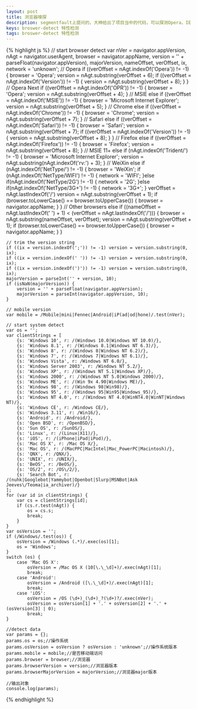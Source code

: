 ```yaml
---
layout: post
title: 浏览器嗅探
description: segmentfault上提问的，大神给出了项目当中的代码，可以探测Opera，IE，Chrome，Safari，Firefox，WeiXin（微信浏览器），os(操作系统)，是否移动端访问，浏览器版本号，操作系统版本
keys: broswer-detect 特性检测
tags: broswer-detect 特性检测
---
```


{% highlight js %}
// start browser detect
    var nVer = navigator.appVersion,
            nAgt = navigator.userAgent,
            browser = navigator.appName,
            version = '' + parseFloat(navigator.appVersion),
            majorVersion, nameOffset, verOffset, ix, network = 'unknown';
    // Opera
    if ((verOffset = nAgt.indexOf('Opera')) != -1) {
        browser = 'Opera';
        version = nAgt.substring(verOffset + 6);
        if ((verOffset = nAgt.indexOf('Version')) != -1) {
            version = nAgt.substring(verOffset + 8);
        }
    }
    // Opera Next
    if ((verOffset = nAgt.indexOf('OPR')) != -1) {
        browser = 'Opera';
        version = nAgt.substring(verOffset + 4);
    }
// MSIE
    else if ((verOffset = nAgt.indexOf('MSIE')) != -1) {
        browser = 'Microsoft Internet Explorer';
        version = nAgt.substring(verOffset + 5);
    }
// Chrome
    else if ((verOffset = nAgt.indexOf('Chrome')) != -1) {
        browser = 'Chrome';
        version = nAgt.substring(verOffset + 7);
    }
// Safari
    else if ((verOffset = nAgt.indexOf('Safari')) != -1) {
        browser = 'Safari';
        version = nAgt.substring(verOffset + 7);
        if ((verOffset = nAgt.indexOf('Version')) != -1) {
            version = nAgt.substring(verOffset + 8);
        }
    }
// Firefox
    else if ((verOffset = nAgt.indexOf('Firefox')) != -1) {
        browser = 'Firefox';
        version = nAgt.substring(verOffset + 8);
    }
// MSIE 11+
    else if (nAgt.indexOf('Trident/') != -1) {
        browser = 'Microsoft Internet Explorer';
        version = nAgt.substring(nAgt.indexOf('rv:') + 3);
    }
// WeiXin
    else if (nAgt.indexOf('NetType/') != -1) {
        browser = 'WeiXin';
        if (nAgt.indexOf('NetType/WIFI') != -1) {
            network = 'WIFI';
        }else if(nAgt.indexOf('NetType/2G') != -1) {
            network = '2G';
        }else if(nAgt.indexOf('NetType/3G+') != -1) {
            network = '3G+';
        }
        verOffset = nAgt.lastIndexOf('/')
        version = nAgt.substring(verOffset + 1);
        if (browser.toLowerCase() == browser.toUpperCase()) {
            browser = navigator.appName;
        }
    }
// Other browsers
    else if ((nameOffset = nAgt.lastIndexOf(' ') + 1) < (verOffset = nAgt.lastIndexOf('/'))) {
        browser = nAgt.substring(nameOffset, verOffset);
        version = nAgt.substring(verOffset + 1);
        if (browser.toLowerCase() == browser.toUpperCase()) {
            browser = navigator.appName;
        }
    }

    // trim the version string
    if ((ix = version.indexOf(';')) != -1) version = version.substring(0, ix);
    if ((ix = version.indexOf(' ')) != -1) version = version.substring(0, ix);
    if ((ix = version.indexOf(')')) != -1) version = version.substring(0, ix);
    majorVersion = parseInt('' + version, 10);
    if (isNaN(majorVersion)) {
        version = '' + parseFloat(navigator.appVersion);
        majorVersion = parseInt(navigator.appVersion, 10);
    }

    // mobile version
    var mobile = /Mobile|mini|Fennec|Android|iP(ad|od|hone)/.test(nVer);

    // start system detect
    var os = '';
    var clientStrings = [
        {s: 'Windows 10', r: /(Windows 10.0|Windows NT 10.0)/},
        {s: 'Windows 8.1', r: /(Windows 8.1|Windows NT 6.3)/},
        {s: 'Windows 8', r: /(Windows 8|Windows NT 6.2)/},
        {s: 'Windows 7', r: /(Windows 7|Windows NT 6.1)/},
        {s: 'Windows Vista', r: /Windows NT 6.0/},
        {s: 'Windows Server 2003', r: /Windows NT 5.2/},
        {s: 'Windows XP', r: /(Windows NT 5.1|Windows XP)/},
        {s: 'Windows 2000', r: /(Windows NT 5.0|Windows 2000)/},
        {s: 'Windows ME', r: /(Win 9x 4.90|Windows ME)/},
        {s: 'Windows 98', r: /(Windows 98|Win98)/},
        {s: 'Windows 95', r: /(Windows 95|Win95|Windows_95)/},
        {s: 'Windows NT 4.0', r: /(Windows NT 4.0|WinNT4.0|WinNT|Windows NT)/},
        {s: 'Windows CE', r: /Windows CE/},
        {s: 'Windows 3.11', r: /Win16/},
        {s: 'Android', r: /Android/},
        {s: 'Open BSD', r: /OpenBSD/},
        {s: 'Sun OS', r: /SunOS/},
        {s: 'Linux', r: /(Linux|X11)/},
        {s: 'iOS', r: /(iPhone|iPad|iPod)/},
        {s: 'Mac OS X', r: /Mac OS X/},
        {s: 'Mac OS', r: /(MacPPC|MacIntel|Mac_PowerPC|Macintosh)/},
        {s: 'QNX', r: /QNX/},
        {s: 'UNIX', r: /UNIX/},
        {s: 'BeOS', r: /BeOS/},
        {s: 'OS/2', r: /OS\/2/},
        {s: 'Search Bot', r: /(nuhk|Googlebot|Yammybot|Openbot|Slurp|MSNBot|Ask Jeeves\/Teoma|ia_archiver)/}
    ];
    for (var id in clientStrings) {
        var cs = clientStrings[id];
        if (cs.r.test(nAgt)) {
            os = cs.s;
            break;
        }
    }
    var osVersion = '';
    if (/Windows/.test(os)) {
        osVersion = /Windows (.*)/.exec(os)[1];
        os = 'Windows';
    }
    switch (os) {
        case 'Mac OS X':
            osVersion = /Mac OS X (10[\.\_\d]+)/.exec(nAgt)[1];
            break;
        case 'Android':
            osVersion = /Android ([\.\_\d]+)/.exec(nAgt)[1];
            break;
        case 'iOS':
            osVersion = /OS (\d+)_(\d+)_?(\d+)?/.exec(nVer);
            osVersion = osVersion[1] + '.' + osVersion[2] + '.' + (osVersion[3] | 0);
            break;
    }

    //detect data
    var params = {};
    params.os = os;//操作系统
    params.osVersion = osVersion ? osVersion : 'unknown';//操作系统版本
    params.mobile = mobile;//是否移动端访问
    params.browser = browser;//浏览器
    params.browserVersion = version;//浏览器版本
    params.browserMajorVersion = majorVersion;//浏览器major版本

    //输出对象
    console.log(params);
{% endhighlight %}